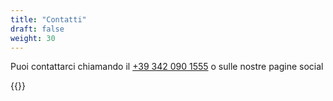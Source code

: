 ```yaml
---
title: "Contatti"
draft: false
weight: 30
---
```


Puoi contattarci chiamando il [+39 342 090 1555](tel:+39-342-090-1555) o sulle nostre pagine social

{{<socialLinks>}}
